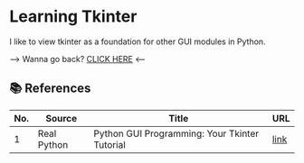 # Learning Tkinter

I like to view tkinter as a foundation for other GUI modules in Python.

--> Wanna go back? [CLICK HERE](https://github.com/Akane625/Personal-Projects) <--

## 📚 References
| No. | Source | Title | URL |
|-----|--------|-------|-----|
| 1 | Real Python | Python GUI Programming: Your Tkinter Tutorial | [link](https://realpython.com/python-gui-tkinter/#making-your-applications-interactive) |
